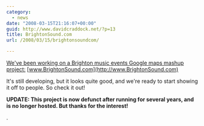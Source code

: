 ```yaml
---
category:
  - news
date: "2008-03-15T21:16:07+00:00"
guid: http://www.davidcraddock.net/?p=13
title: BrightonSound.com
url: /2008/03/15/brightonsoundcom/

---
```

[We've been working on a Brighton music events Google maps mashup project:](http://www.brightonsound.com) [www.BrightonSound.com](http://www.BrightonSound.com)

It's still developing, but it looks quite good, and we're ready to start showing it off to people. So check it out!

**UPDATE: This project is now defunct after running for several years, and is no longer hosted. But thanks for the interest!**

.
